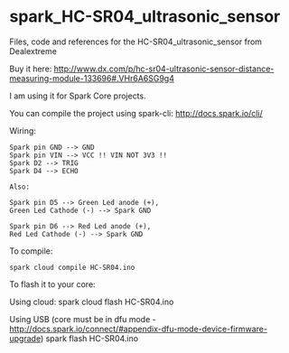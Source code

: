 spark_HC-SR04_ultrasonic_sensor
===============================

Files, code and references for the HC-SR04_ultrasonic_sensor from Dealextreme

Buy it here:
http://www.dx.com/p/hc-sr04-ultrasonic-sensor-distance-measuring-module-133696#.VHr6A6SG9g4

I am using it for Spark Core projects.

You can compile the project using spark-cli:
http://docs.spark.io/cli/


Wiring:

    Spark pin GND --> GND
    Spark pin VIN --> VCC !! VIN NOT 3V3 !!
    Spark D2 --> TRIG
    Spark D4 --> ECHO

    Also:

    Spark pin D5 --> Green Led anode (+),
    Green Led Cathode (-) --> Spark GND

    Spark pin D6 --> Red Led anode (+),
    Red Led Cathode (-) --> Spark GND

To compile:

    spark cloud compile HC-SR04.ino

To flash it to your core:

  Using cloud:
  spark cloud flash <your-core-id-here> HC-SR04.ino

  Using USB (core must be in dfu mode - http://docs.spark.io/connect/#appendix-dfu-mode-device-firmware-upgrade)
  spark flash <your-core-id-here> HC-SR04.ino
